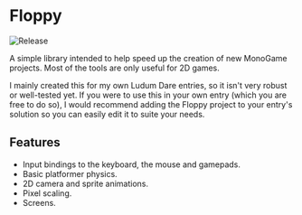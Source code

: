 # Floppy

![Release](https://github.com/Wekaj/Floppy/workflows/Release/badge.svg)

A simple library intended to help speed up the creation of new MonoGame projects. Most of the tools are only useful for 2D games.

I mainly created this for my own Ludum Dare entries, so it isn't very robust or well-tested yet. If you were to use this in your own entry (which you are free to do so), I would recommend adding the Floppy project to your entry's solution so you can easily edit it to suite your needs.  

## Features

- Input bindings to the keyboard, the mouse and gamepads.
- Basic platformer physics.
- 2D camera and sprite animations.
- Pixel scaling.
- Screens.
